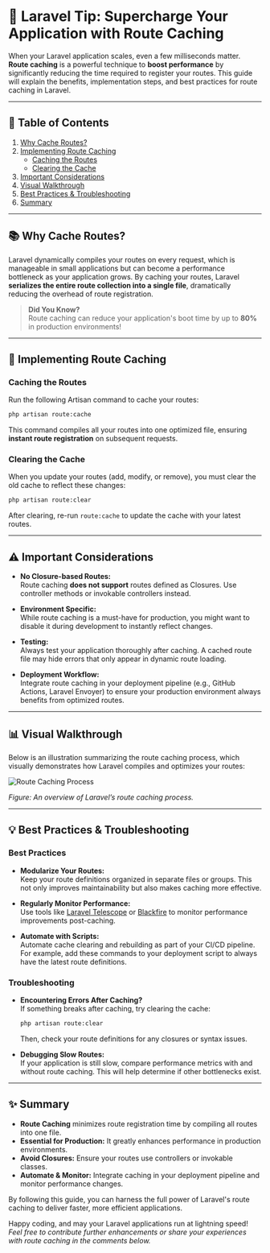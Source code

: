# 🚀 Laravel Tip: Supercharge Your Application with Route Caching

When your Laravel application scales, even a few milliseconds matter. **Route caching** is a powerful technique to **boost performance** by significantly reducing the time required to register your routes. This guide will explain the benefits, implementation steps, and best practices for route caching in Laravel.

---

## 📑 Table of Contents

1. [Why Cache Routes?](#why-cache-routes)
2. [Implementing Route Caching](#implementing-route-caching)
    - [Caching the Routes](#caching-the-routes)
    - [Clearing the Cache](#clearing-the-cache)
3. [Important Considerations](#important-considerations)
4. [Visual Walkthrough](#visual-walkthrough)
5. [Best Practices & Troubleshooting](#best-practices--troubleshooting)
6. [Summary](#summary)

---

## 📚 Why Cache Routes?

Laravel dynamically compiles your routes on every request, which is manageable in small applications but can become a performance bottleneck as your application grows. By caching your routes, Laravel **serializes the entire route collection into a single file**, dramatically reducing the overhead of route registration.

> **Did You Know?**  
> Route caching can reduce your application's boot time by up to **80%** in production environments!

---

## 🔧 Implementing Route Caching

### Caching the Routes

Run the following Artisan command to cache your routes:
```bash
php artisan route:cache
```
This command compiles all your routes into one optimized file, ensuring **instant route registration** on subsequent requests.

### Clearing the Cache

When you update your routes (add, modify, or remove), you must clear the old cache to reflect these changes:
```bash
php artisan route:clear
```
After clearing, re-run `route:cache` to update the cache with your latest routes.

---

## ⚠️ Important Considerations

- **No Closure-based Routes:**  
  Route caching **does not support** routes defined as Closures. Use controller methods or invokable controllers instead.
  
- **Environment Specific:**  
  While route caching is a must-have for production, you might want to disable it during development to instantly reflect changes.
  
- **Testing:**  
  Always test your application thoroughly after caching. A cached route file may hide errors that only appear in dynamic route loading.

- **Deployment Workflow:**  
  Integrate route caching in your deployment pipeline (e.g., GitHub Actions, Laravel Envoyer) to ensure your production environment always benefits from optimized routes.

---

## 📊 Visual Walkthrough

Below is an illustration summarizing the route caching process, which visually demonstrates how Laravel compiles and optimizes your routes:

![Route Caching Process](./images/route-caching.png)

*Figure: An overview of Laravel’s route caching process.*

---

## 💡 Best Practices & Troubleshooting

### Best Practices

- **Modularize Your Routes:**  
  Keep your route definitions organized in separate files or groups. This not only improves maintainability but also makes caching more effective.

- **Regularly Monitor Performance:**  
  Use tools like [Laravel Telescope](https://laravel.com/docs/telescope) or [Blackfire](https://blackfire.io/) to monitor performance improvements post-caching.

- **Automate with Scripts:**  
  Automate cache clearing and rebuilding as part of your CI/CD pipeline. For example, add these commands to your deployment script to always have the latest route definitions.

### Troubleshooting

- **Encountering Errors After Caching?**  
  If something breaks after caching, try clearing the cache:
  ```bash
  php artisan route:clear
  ```
  Then, check your route definitions for any closures or syntax issues.

- **Debugging Slow Routes:**  
  If your application is still slow, compare performance metrics with and without route caching. This will help determine if other bottlenecks exist.

---

## ✨ Summary

- **Route Caching** minimizes route registration time by compiling all routes into one file.
- **Essential for Production:** It greatly enhances performance in production environments.
- **Avoid Closures:** Ensure your routes use controllers or invokable classes.
- **Automate & Monitor:** Integrate caching in your deployment pipeline and monitor performance changes.

By following this guide, you can harness the full power of Laravel's route caching to deliver faster, more efficient applications.

Happy coding, and may your Laravel applications run at lightning speed!  
*Feel free to contribute further enhancements or share your experiences with route caching in the comments below.*
